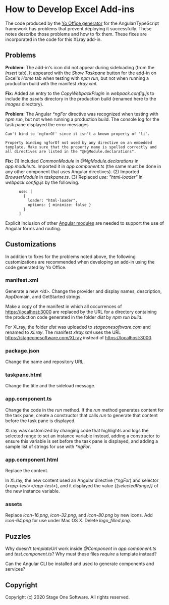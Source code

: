 # How to Develop Excel Add-ins

The code produced by the [Yo Office generator](https://github.com/OfficeDev/generator-office) for the Angular/TypeScript framework has problems that prevent deploying it successfully.  These notes describe those problems and how to fix them.  These fixes are incorporated in the code for this XLray add-in.

## Problems

**Problem:** The add-in's icon did not appear during sideloading (from the _Insert_ tab).  It appeared with the _Show Taskpane_ button for the add-in on Excel's _Home_ tab when testing with _npm run_, but not when running a production build with the manifest _xlray.xml_.

**Fix:** Added an entry to the _CopyWebpackPlugin_ in _webpack.config.js_ to include the _assets_ directory in the production build (renamed here to the _images_ directory).

**Problem:** The Angular _*ngFor_ directive was recognized when testing with _npm run_, but not when running a production build.  The console log for the task pane displayed the error messages

    Can't bind to 'ngforOf' since it isn't a known property of 'li'.

    Property binding ngforOf not used by any directive on an embedded template. Make sure that the property name is spelled correctly and all directives are listed in the "@NgModule.declarations".

**Fix:** (1) Included _CommonModule_ in _@NgModule.declarations_ in _app.module.ts_.  Imported it in _app.component.ts_ (the same must be done in any other component that uses Angular directives).  (2) Imported _BrowserModule_ in _taskpane.ts_.  (3) Replaced _use: "html-loader"_ in _webpack.config.js_ by the following.

          use: [
            {
              loader: "html-loader",
              options: { minimize: false }
            }
          ]
  
  Explicit inclusion of other [Angular modules](https://angular.io/guide/frequent-ngmodules) are needed to support the use of Angular forms and routing.

## Customizations

In addition to fixes for the problems noted above, the following customizations are recommended when developing an add-in using the code generated by Yo Office.

### manifest.xml

Generate a new _&lt;Id&gt;_.  Change the provider and display names, description, AppDomain, amd GetStarted strings.

Make a copy of the manifest in which all occurrences of <https://localhost:3000> are replaced by the URL for a directory containing the production code generated in the folder _dist_ by _npm run build_.

For XLray, the folder _dist_ was uploaded to _stageonesoftware.com_ and renamed to _XLray_.  The manifest _xlray.xml_ uses the URL <https://stageonesoftware.com/XLray> instead of <https://localhost:3000>.

### package.json

Change the name and repository URL.

### taskpane.html

Change the title and the sideload message.

### app.component.ts

Change the code in the _run_ method.  If the _run_ method generates content for the task pane, create a constructor that calls _run_ to generate that content before the task pane is displayed.

XLray was customized by changing code that highlights and logs the selected range to set an instance variable instead, adding a constructor to ensure this variable is set before the task pane is displayed, and adding a sample list of strings for use with _*ngFor_.

### app.component.html

Replace the content.  

In XLray, the new content used an Angular directive (_*ngFor_) and selector (_&lt;app-test&gt;&lt;/app-test&gt;_), and it displayed the value _{{selectedRange}}_ of the new instance variable.

### assets

Replace _icon-16.png_, _icon-32.png_, and _icon-80.png_ by new icons.  Add _icon-64.png_ for use under Mac OS X.  Delete _logo_filled.png_.

## Puzzles

Why doesn't _templateUrl_ work inside _@Component_ in _app.component.ts_ and _test.component.ts_?  Why must these files _require_ a template instead?

Can the Angular CLI be installed and used to generate components and services?

## Copyright

Copyright (c) 2020 Stage One Software. All rights reserved.
